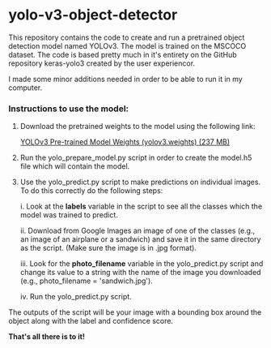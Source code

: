 # yolo-v3-object-detector

This repository contains the code to create and run a pretrained object
detection model named YOLOv3. The model is trained on the MSCOCO dataset.
The code is based pretty much in it's entirety on the GitHub repository
keras-yolo3 created by the user experiencor.

I made some minor additions needed in order to be able to run it in my computer.




### Instructions to use the model:

1. Download the pretrained weights to the model using the following link:

   <a href="https://pjreddie.com/media/files/yolov3.weights">YOLOv3
   Pre-trained Model Weights (yolov3.weights) (237 MB)</a>

2. Run the yolo_prepare_model.py script in order to create the model.h5 file
   which will contain the model.

3. Use the yolo_predict.py script to make predictions on individual images. To
   do this correctly do the following steps:

   i. Look at the **labels** variable in the script to see all the classes
      which the model was trained to predict.

   ii. Download from Google Images an image of one of the classes (e.g., an
      image of an airplane or a sandwich) and save it in the same directory as
      the script. (Make sure the image is in .jpg format).

     iii. Look for the **photo_filename** variable in the yolo_predict.py script
          and change its value to a string with the name of the image you
          downloaded (e.g., photo_filename = 'sandwich.jpg').

     iv. Run the yolo_predict.py script.

The outputs of the script will be your image with a bounding box around the
object along with the label and confidence score.


**That's all there is to it!**
